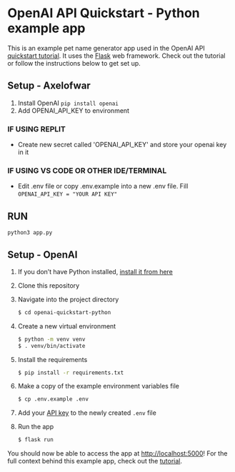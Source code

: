 # OpenAI API Quickstart - Python example app

This is an example pet name generator app used in the OpenAI API [quickstart tutorial](https://beta.openai.com/docs/quickstart). It uses the [Flask](https://flask.palletsprojects.com/en/2.0.x/) web framework. Check out the tutorial or follow the instructions below to get set up.

## Setup - Axelofwar
1. Install OpenAI
```pip install openai```
2. Add OPENAI_API_KEY to environment
### IF USING REPLIT
- Create new secret called 'OPENAI_API_KEY' and store your openai key in it
### IF USING VS CODE OR OTHER IDE/TERMINAL
- Edit .env file or copy .env.example into a new .env file. Fill ```OPENAI_API_KEY = "YOUR API KEY"```

## RUN
```python3 app.py```

## Setup - OpenAI

1. If you don’t have Python installed, [install it from here](https://www.python.org/downloads/)

2. Clone this repository

3. Navigate into the project directory

   ```bash
   $ cd openai-quickstart-python
   ```

4. Create a new virtual environment

   ```bash
   $ python -m venv venv
   $ . venv/bin/activate
   ```

5. Install the requirements

   ```bash
   $ pip install -r requirements.txt
   ```

6. Make a copy of the example environment variables file

   ```bash
   $ cp .env.example .env
   ```

7. Add your [API key](https://beta.openai.com/account/api-keys) to the newly created `.env` file

8. Run the app

   ```bash
   $ flask run
   ```

You should now be able to access the app at [http://localhost:5000](http://localhost:5000)! For the full context behind this example app, check out the [tutorial](https://beta.openai.com/docs/quickstart).
